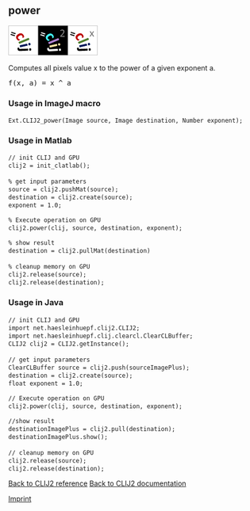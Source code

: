 ## power
<img src="images/mini_clij1_logo.png"/><img src="images/mini_clij2_logo.png"/><img src="images/mini_clijx_logo.png"/>

Computes all pixels value x to the power of a given exponent a.

<pre>f(x, a) = x ^ a</pre>

### Usage in ImageJ macro
```
Ext.CLIJ2_power(Image source, Image destination, Number exponent);
```


### Usage in Matlab
```
// init CLIJ and GPU
clij2 = init_clatlab();

% get input parameters
source = clij2.pushMat(source);
destination = clij2.create(source);
exponent = 1.0;
```

```
% Execute operation on GPU
clij2.power(clij, source, destination, exponent);
```

```
% show result
destination = clij2.pullMat(destination)

% cleanup memory on GPU
clij2.release(source);
clij2.release(destination);
```


### Usage in Java
```
// init CLIJ and GPU
import net.haesleinhuepf.clij2.CLIJ2;
import net.haesleinhuepf.clij.clearcl.ClearCLBuffer;
CLIJ2 clij2 = CLIJ2.getInstance();

// get input parameters
ClearCLBuffer source = clij2.push(sourceImagePlus);
destination = clij2.create(source);
float exponent = 1.0;
```

```
// Execute operation on GPU
clij2.power(clij, source, destination, exponent);
```

```
//show result
destinationImagePlus = clij2.pull(destination);
destinationImagePlus.show();

// cleanup memory on GPU
clij2.release(source);
clij2.release(destination);
```


[Back to CLIJ2 reference](https://clij.github.io/clij2-docs/reference)
[Back to CLIJ2 documentation](https://clij.github.io/clij2-docs)

[Imprint](https://clij.github.io/imprint)
